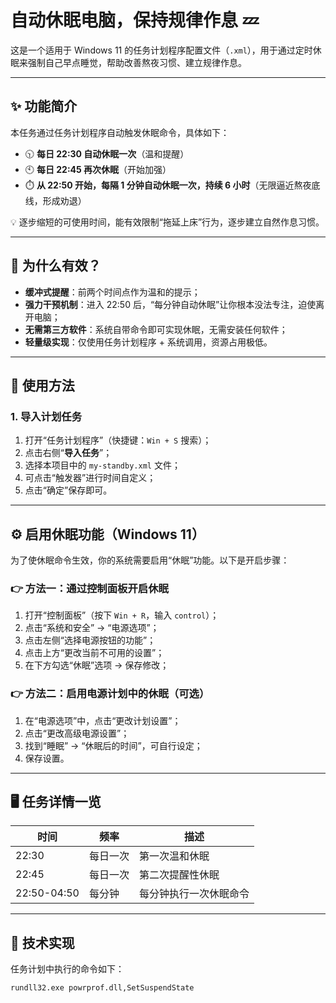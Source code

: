 # 自动休眠电脑，保持规律作息 💤

这是一个适用于 Windows 11 的任务计划程序配置文件（`.xml`），用于通过定时休眠来强制自己早点睡觉，帮助改善熬夜习惯、建立规律作息。

---

## ✨ 功能简介

本任务通过任务计划程序自动触发休眠命令，具体如下：

- 🕥 **每日 22:30 自动休眠一次**（温和提醒）
- 🕙 **每日 22:45 再次休眠**（开始加强）
- ⏱️ **从 22:50 开始，每隔 1 分钟自动休眠一次，持续 6 小时**（无限逼近熬夜底线，形成劝退）

💡 逐步缩短的可使用时间，能有效限制“拖延上床”行为，逐步建立自然作息习惯。

---

## 🧠 为什么有效？

- **缓冲式提醒**：前两个时间点作为温和的提示；
- **强力干预机制**：进入 22:50 后，“每分钟自动休眠”让你根本没法专注，迫使离开电脑；
- **无需第三方软件**：系统自带命令即可实现休眠，无需安装任何软件；
- **轻量级实现**：仅使用任务计划程序 + 系统调用，资源占用极低。

---

## 🔧 使用方法

### 1. 导入计划任务

1. 打开“任务计划程序”（快捷键：`Win + S` 搜索）；
2. 点击右侧“**导入任务**”；
3. 选择本项目中的 `my-standby.xml` 文件；
4. 可点击“触发器”进行时间自定义；
5. 点击“确定”保存即可。

---

## ⚙️ 启用休眠功能（Windows 11）

为了使休眠命令生效，你的系统需要启用“休眠”功能。以下是开启步骤：

### 👉 方法一：通过控制面板开启休眠

1. 打开“控制面板”（按下 `Win + R`，输入 `control`）；
2. 点击“系统和安全” → “电源选项”；
3. 点击左侧“选择电源按钮的功能”；
4. 点击上方“更改当前不可用的设置”；
5. 在下方勾选“休眠”选项 → 保存修改；

### 👉 方法二：启用电源计划中的休眠（可选）

1. 在“电源选项”中，点击“更改计划设置”；
2. 点击“更改高级电源设置”；
3. 找到“睡眠” → “休眠后的时间”，可自行设定；
4. 保存设置。

---

## 🖥️ 任务详情一览

| 时间       | 频率       | 描述                   |
|------------|------------|------------------------|
| 22:30      | 每日一次   | 第一次温和休眠         |
| 22:45      | 每日一次   | 第二次提醒性休眠       |
| 22:50-04:50| 每分钟     | 每分钟执行一次休眠命令 |

---

## 📄 技术实现

任务计划中执行的命令如下：

```bat
rundll32.exe powrprof.dll,SetSuspendState
